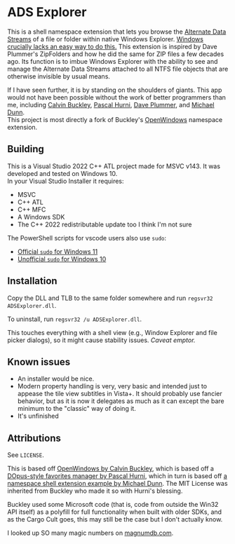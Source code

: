 # ADS Explorer

This is a shell namespace extension that lets you browse the
[Alternate Data Streams](https://learn.microsoft.com/en-us/openspecs/windows_protocols/ms-fscc/e2b19412-a925-4360-b009-86e3b8a020c8)
of a file or folder within native Windows Explorer.
[Windows crucially lacks an easy way to do this.](https://vox.veritas.com/kb/articles-backup-and-recovery/what-you-need-to-know-about-alternate-data-streams-in-windows-is-your-data-secur/807740)
This extension is inspired by Dave Plummer's ZipFolders and how he did the same
for ZIP files a few decades ago.
Its function is to imbue Windows Explorer with the ability to see and manage the
Alternate Data Streams attached to all NTFS file objects that are otherwise
invisible by usual means.

If I have seen further, it is by standing on the shoulders of giants. This app
would not have been possible without the work of better programmers than me,
including
[Calvin Buckley](https://cmpct.info/~calvin/Articles/COMAbyss/),
[Pascal Hurni](https://www.codeproject.com/Articles/7973/An-almost-complete-Namespace-Extension-Sample),
[Dave Plummer](https://www.youtube.com/watch?v=aQUtUQ_L8Yk),
and
[Michael Dunn](https://www.codeproject.com/Articles/1649/The-Complete-Idiot-s-Guide-to-Writing-Namespace-Ex).  
This project is most directly a fork of Buckley's [OpenWindows](https://github.com/NattyNarwhal/OpenWindows) namespace extension.

## Building
This is a Visual Studio 2022 C++ ATL project made for MSVC v143.
It was developed and tested on Windows 10.  
In your Visual Studio Installer it requires:
- MSVC
- C++ ATL
- C++ MFC
- A Windows SDK
- The C++ 2022 redistributable update too I think I'm not sure

The PowerShell scripts for vscode users also use `sudo`:
- [Official `sudo` for Windows 11](https://learn.microsoft.com/en-us/windows/sudo/)
- [Unofficial `sudo` for Windows 10](https://gerardog.github.io/gsudo/)

## Installation
Copy the DLL and TLB to the same folder somewhere and run
`regsvr32 ADSExplorer.dll`.

To uninstall, run `regsvr32 /u ADSExplorer.dll`.

This touches everything with a shell view (e.g., Window Explorer and file
picker dialogs), so it might cause stability issues. _Caveat emptor._

## Known issues
* An installer would be nice.
* Modern property handling is very, very basic and intended just to appease the
  tile view subtitles in Vista+. It should probably use fancier behavior,
  but as it is now it delegates as much as it can except the bare minimum to
  the "classic" way of doing it.
* It's unfinished

## Attributions
See `LICENSE`.

This is based off [OpenWindows by Calvin Buckley](https://github.com/NattyNarwhal/OpenWindows),
which is based off a [DOpus-style favorites manager by Pascal Hurni](https://www.codeproject.com/Articles/7973/An-almost-complete-Namespace-Extension-Sample),
which in turn is based off [a namespace shell extension example by Michael Dunn](https://www.codeproject.com/Articles/1649/The-Complete-Idiot-s-Guide-to-Writing-Namespace-Ex).
The MIT License was inherited from Buckley who made it so with Hurni's blessing.

Buckley used some Microsoft code (that is, code from outside the Win32 API
itself) as a polyfill for full functionality when built with older SDKs, and as
the Cargo Cult goes, this may still be the case but I don't actually know.

I looked up SO many magic numbers on [magnumdb.com](https://www.magnumdb.com/).
